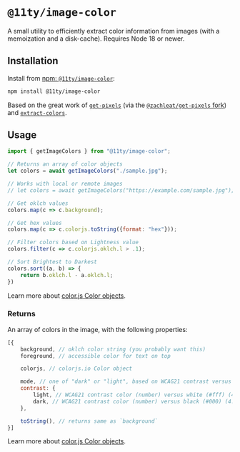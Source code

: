 # `@11ty/image-color`

A small utility to efficiently extract color information from images (with a memoization and a disk-cache). Requires Node 18 or newer.

## Installation

Install from [npm: `@11ty/image-color`](https://www.npmjs.com/package/@11ty/image-color):

```sh
npm install @11ty/image-color
```

Based on the great work of [`get-pixels`](https://www.npmjs.com/package/get-pixels/) (via the [`@zachleat/get-pixels` fork](https://github.com/zachleat/get-pixels)) and [`extract-colors`](https://www.npmjs.com/package/extract-colors).

## Usage

```js
import { getImageColors } from "@11ty/image-color";

// Returns an array of color objects
let colors = await getImageColors("./sample.jpg");

// Works with local or remote images
// let colors = await getImageColors("https://example.com/sample.jpg");

// Get oklch values
colors.map(c => c.background);

// Get hex values
colors.map(c => c.colorjs.toString({format: "hex"}));

// Filter colors based on Lightness value
colors.filter(c => c.colorjs.oklch.l > .1);

// Sort Brightest to Darkest
colors.sort((a, b) => {
	return b.oklch.l - a.oklch.l;
})
```

Learn more about [color.js Color objects](https://colorjs.io/docs/the-color-object).

### Returns

An array of colors in the image, with the following properties:

```js
[{
	background, // oklch color string (you probably want this)
	foreground, // accessible color for text on top

	colorjs, // colorjs.io Color object

	mode, // one of "dark" or "light", based on WCAG21 contrast versus #000 or #fff
	contrast: {
		light, // WCAG21 contrast color (number) versus white (#fff) (4.5+ is good)
		dark, // WCAG21 contrast color (number) versus black (#000) (4.5+ is good)
	},

	toString(), // returns same as `background`
}]
```

Learn more about [color.js Color objects](https://colorjs.io/docs/the-color-object).
